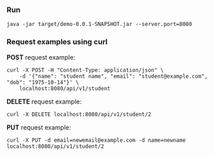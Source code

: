 ### Run
```
java -jar target/demo-0.0.1-SNAPSHOT.jar --server.port=8080
```

### Request examples using curl
**POST** request example:

```
curl -X POST -H "Content-Type: application/json" \
    -d '{"name": "student name", "email": "student@example.com", "dob": "1975-10-14"}' \
    localhost:8080/api/v1/student
```

**DELETE** request example:

```
curl -X DELETE localhost:8080/api/v1/student/2
```

**PUT** request example:
```
curl -X PUT -d email=newemail@example.com -d name=newname localhost:8080/api/v1/student/2
```
